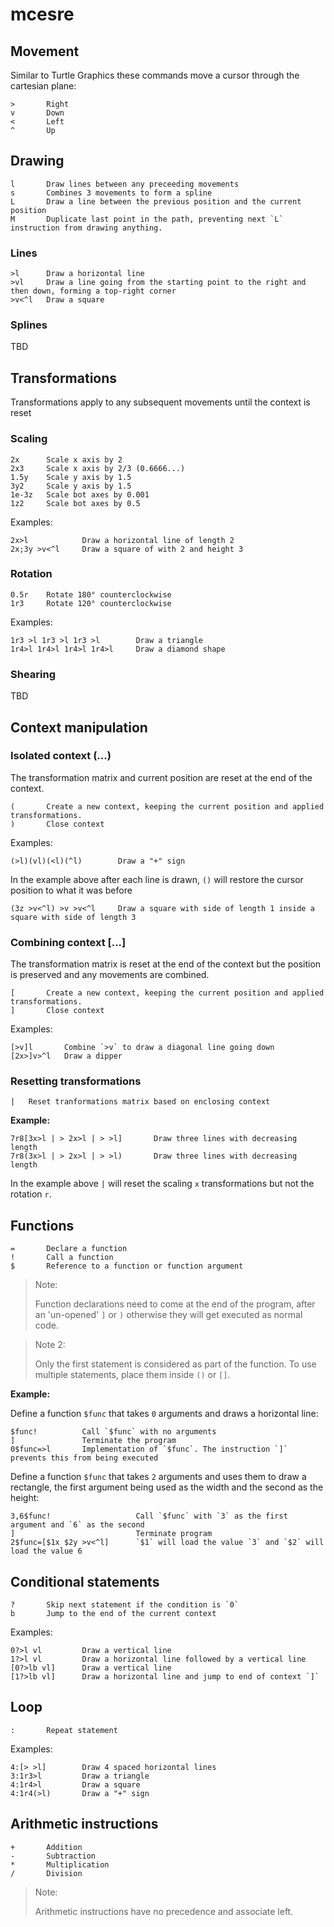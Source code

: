mcesre
======

## Movement

Similar to Turtle Graphics these commands move a cursor through the cartesian plane:

    >       Right
    v       Down
    <       Left
    ^       Up


## Drawing

    l       Draw lines between any preceeding movements
    s       Combines 3 movements to form a spline
    L       Draw a line between the previous position and the current position
    M       Duplicate last point in the path, preventing next `L` instruction from drawing anything.

### Lines

    >l      Draw a horizontal line
    >vl     Draw a line going from the starting point to the right and then down, forming a top-right corner
    >v<^l   Draw a square

### Splines

TBD


## Transformations

Transformations apply to any subsequent movements until the context is reset


### Scaling

    2x      Scale x axis by 2
    2x3     Scale x axis by 2/3 (0.6666...)
    1.5y    Scale y axis by 1.5
    3y2     Scale y axis by 1.5
    1e-3z   Scale bot axes by 0.001
    1z2     Scale bot axes by 0.5

Examples:

    2x>l            Draw a horizontal line of length 2
    2x;3y >v<^l     Draw a square of with 2 and height 3

### Rotation

    0.5r    Rotate 180° counterclockwise
    1r3     Rotate 120° counterclockwise


Examples:

    1r3 >l 1r3 >l 1r3 >l        Draw a triangle
    1r4>l 1r4>l 1r4>l 1r4>l     Draw a diamond shape

### Shearing

TBD


## Context manipulation

### Isolated context (...)

The transformation matrix and current position are reset at the end of the context.

    (       Create a new context, keeping the current position and applied transformations.
    )       Close context


Examples:

    (>l)(vl)(<l)(^l)        Draw a "+" sign

In the example above after each line is drawn, `()` will restore the cursor position to what it was before


    (3z >v<^l) >v >v<^l     Draw a square with side of length 1 inside a square with side of length 3

### Combining context [...]

The transformation matrix is reset at the end of the context but the position is preserved and any movements are combined.

    [       Create a new context, keeping the current position and applied transformations.
    ]       Close context


Examples:

    [>v]l       Combine `>v` to draw a diagonal line going down
    [2x>]v>^l   Draw a dipper


### Resetting transformations

    |   Reset tranformations matrix based on enclosing context


**Example:**

    7r8[3x>l | > 2x>l | > >l]       Draw three lines with decreasing length
    7r8(3x>l | > 2x>l | > >l)       Draw three lines with decreasing length

In the example above `|` will reset the scaling `x` transformations but not the rotation `r`.



## Functions

    =       Declare a function
    !       Call a function
    $       Reference to a function or function argument

> Note:
>
> Function declarations need to come at the end of the program, after an 'un-opened' `]` or `)` otherwise they will get executed as normal code.


> Note 2:
>
> Only the first statement is considered as part of the function. To use multiple statements, place them inside `()` or `[]`.


**Example:**

Define a function `$func` that takes `0` arguments and draws a horizontal line:

    $func!          Call `$func` with no arguments
    ]               Terminate the program
    0$func=>l       Implementation of `$func`. The instruction `]` prevents this from being executed


Define a function `$func` that takes `2` arguments and uses them to draw a rectangle, the first argument being used as the width and the second as the height:

    3,6$func!                   Call `$func` with `3` as the first argument and `6` as the second
    ]                           Terminate program
    2$func=[$1x $2y >v<^l]      `$1` will load the value `3` and `$2` will load the value 6


## Conditional statements

    ?       Skip next statement if the condition is `0`
    b       Jump to the end of the current context


Examples:


    0?>l vl         Draw a vertical line
    1?>l vl         Draw a horizontal line followed by a vertical line
    [0?>lb vl]      Draw a vertical line
    [1?>lb vl]      Draw a horizontal line and jump to end of context `]`


## Loop

    :       Repeat statement

Examples:

    4:[> >l]        Draw 4 spaced horizontal lines
    3:1r3>l         Draw a triangle
    4:1r4>l         Draw a square
    4:1r4(>l)       Draw a "+" sign


## Arithmetic instructions

    +       Addition
    -       Subtraction
    *       Multiplication
    /       Division


> Note:
>
> Arithmetic instructions have no precedence and associate left.

